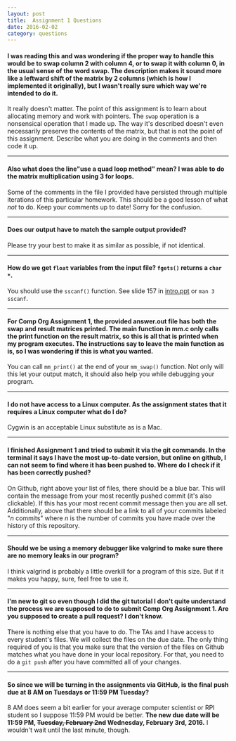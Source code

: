 ```yaml
---
layout: post
title:  Assignment 1 Questions
date: 2016-02-02
category: questions
---
```


<a id="Q1"></a>

#### I was reading this and was wondering if the proper way to handle this would be to swap column 2 with column 4, or to swap it with column 0, in the usual sense of the word swap. The description makes it sound more like a leftward shift of the matrix by 2 columns (which is how I implemented it originally), but I wasn't really sure which way we're intended to do it.

It really doesn't matter.  The point of this assignment is to learn about allocating memory and work with pointers.
The `swap` operation is a nonsensical operation that I made up.
The way it's described doesn't even necessarily preserve the contents of the matrix, but that is not the point of this assignment.
Describe what you are doing in the comments and then code it up.

---------------------------------------

<a id="Q2"></a>

#### Also what does the line"use a quad loop method" mean? I was able to do the matrix multiplication using 3 for loops.

Some of the comments in the file I provided have persisted through multiple iterations of this particular homework.
This should be a good lesson of what *not* to do. Keep your comments up to date! Sorry for the confusion.

---------------------------------------

<a id="Q3"></a>

#### Does our output have to match the sample output provided?

Please try your best to make it as similar as possible, if not identical.

---------------------------------------

<a id="Q4"></a>

#### How do we get `float` variables from the input file?  `fgets()` returns a `char *`.

You should use the `sscanf()` function.  See slide 157 in [intro.ppt][intro-slides] or `man 3 sscanf`.

[intro-slides]: {{site.base}}/slides/intro.ppt

---------------------------------------

<a id="Q5"></a>

#### For Comp Org Assignment 1, the provided answer.out file has both the swap and result matrices printed.  The main function in mm.c only calls the print function on the result matrix, so this is all that is printed when my program executes.  The instructions say to leave the main function as is, so I was wondering if this is what you wanted.

You can call `mm_print()` at the end of your `mm_swap()` function.  Not only will this let your output match, it should also help you while debugging your program.

---------------------------------------

<a id="Q6"></a>

#### I do not have access to a Linux computer. As the assignment states that it requires a Linux computer what do I do?

Cygwin is an acceptable Linux substitute as is a Mac.

---------------------------------------

<a id="Q7"></a>

#### I finished Assignment 1 and tried to submit it via the git commands. In the terminal it says I have the most up-to-date version, but online on github, I can not seem to find where it has been pushed to. Where do I check if it has been correctly pushed?

On Github, right above your list of files, there should be a blue bar.  This will contain the message from your most recently pushed commit (it's also clickable).  If this has your most recent commit message then you are all set.  Additionally, above that there should be a link to all of your commits labeled "*n* commits" where *n* is the number of commits you have made over the history of this repository.

---------------------------------------

<a id="Q8"></a>

#### Should we be using a memory debugger like valgrind to make sure there are no memory leaks in our program?

I think valgrind is probably a little overkill for a program of this size.  But if it makes you happy, sure, feel free to use it.

---------------------------------------

<a id="Q9"></a>

#### I'm new to git so even though I did the git tutorial I don't quite understand the process we are supposed to do to submit Comp Org Assignment 1. Are you supposed to create a pull request? I don't know.

There is nothing else that you have to do.  The TAs and I have access to every student's files.  We will collect the files on the due date.
The only thing required of you is that you make sure that the version of the files on Github matches what you have done in your local repository.
For that, you need to do a `git push` after you have committed all of your changes.

---------------------------------------

<a id="Q10"></a>

#### So since we will be turning in the assignments via GitHub, is the final push due at 8 AM on Tuesdays or 11:59 PM Tuesday?

8 AM does seem a bit earlier for your average computer scientist or RPI student so I suppose 11:59 PM would be better.
**The new due date will be 11:59 PM, ~~Tuesday, February 2nd~~ Wednesday, February 3rd, 2016.**
I wouldn't wait until the last minute, though.
